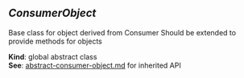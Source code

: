 <a name="ConsumerObject"></a>

## *ConsumerObject*
Base class for object derived from Consumer
Should be extended to provide methods for objects

**Kind**: global abstract class  
**See**: [abstract-consumer-object.md](abstract-consumer-object.md) for inherited API  
